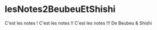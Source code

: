 # lesNotes2BeubeuEtShishi
C'est les notes ! C'est les notes !! C'est les notes !!!  De Beubeu &amp; Shishi
